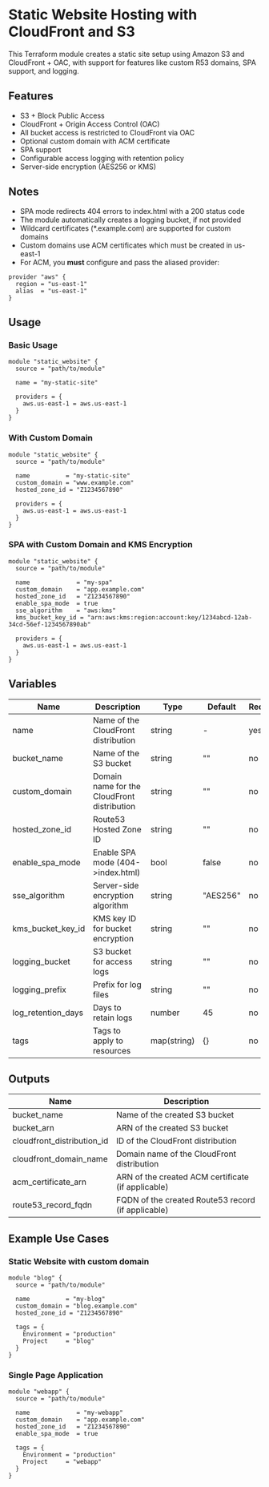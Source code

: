 # Static Website Hosting with CloudFront and S3

This Terraform module creates a static site setup using Amazon S3 and CloudFront + OAC, with support for features like custom R53 domains, SPA support, and logging.

## Features

- S3 + Block Public Access
- CloudFront + Origin Access Control (OAC)
- All bucket access is restricted to CloudFront via OAC
- Optional custom domain with ACM certificate
- SPA support
- Configurable access logging with retention policy
- Server-side encryption (AES256 or KMS)


## Notes

- SPA mode redirects 404 errors to index.html with a 200 status code
- The module automatically creates a logging bucket, if not provided
- Wildcard certificates (*.example.com) are supported for custom domains
- Custom domains use ACM certificates which must be created in us-east-1
- For ACM, you **must** configure and pass the aliased provider:

```hcl
provider "aws" {
  region = "us-east-1"
  alias  = "us-east-1"
}
```

## Usage

### Basic Usage

```hcl
module "static_website" {
  source = "path/to/module"

  name = "my-static-site"
  
  providers = {
    aws.us-east-1 = aws.us-east-1
  }
}
```

### With Custom Domain

```hcl
module "static_website" {
  source = "path/to/module"

  name          = "my-static-site"
  custom_domain = "www.example.com"
  hosted_zone_id = "Z1234567890"
  
  providers = {
    aws.us-east-1 = aws.us-east-1
  }
}
```

### SPA with Custom Domain and KMS Encryption

```hcl
module "static_website" {
  source = "path/to/module"

  name             = "my-spa"
  custom_domain    = "app.example.com"
  hosted_zone_id   = "Z1234567890"
  enable_spa_mode  = true
  sse_algorithm    = "aws:kms"
  kms_bucket_key_id = "arn:aws:kms:region:account:key/1234abcd-12ab-34cd-56ef-1234567890ab"

  providers = {
    aws.us-east-1 = aws.us-east-1
  }
}
```

## Variables

| Name | Description | Type | Default | Required |
|------|-------------|------|---------|----------|
| name | Name of the CloudFront distribution | string | - | yes |
| bucket_name | Name of the S3 bucket | string | "" | no |
| custom_domain | Domain name for the CloudFront distribution | string | "" | no |
| hosted_zone_id | Route53 Hosted Zone ID | string | "" | no |
| enable_spa_mode | Enable SPA mode (404->index.html) | bool | false | no |
| sse_algorithm | Server-side encryption algorithm | string | "AES256" | no |
| kms_bucket_key_id | KMS key ID for bucket encryption | string | "" | no |
| logging_bucket | S3 bucket for access logs | string | "" | no |
| logging_prefix | Prefix for log files | string | "" | no |
| log_retention_days | Days to retain logs | number | 45 | no |
| tags | Tags to apply to resources | map(string) | {} | no |

## Outputs

| Name | Description |
|------|-------------|
| bucket_name | Name of the created S3 bucket |
| bucket_arn | ARN of the created S3 bucket |
| cloudfront_distribution_id | ID of the CloudFront distribution |
| cloudfront_domain_name | Domain name of the CloudFront distribution |
| acm_certificate_arn | ARN of the created ACM certificate (if applicable) |
| route53_record_fqdn | FQDN of the created Route53 record (if applicable) |

## Example Use Cases

### Static Website with custom domain

```hcl
module "blog" {
  source = "path/to/module"

  name          = "my-blog"
  custom_domain = "blog.example.com"
  hosted_zone_id = "Z1234567890"
  
  tags = {
    Environment = "production"
    Project     = "blog"
  }
}
```

### Single Page Application

```hcl
module "webapp" {
  source = "path/to/module"

  name             = "my-webapp"
  custom_domain    = "app.example.com"
  hosted_zone_id   = "Z1234567890"
  enable_spa_mode  = true
  
  tags = {
    Environment = "production"
    Project     = "webapp"
  }
}
```
